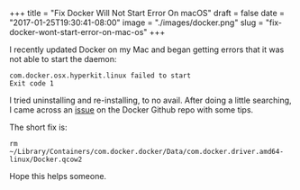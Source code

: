 +++
title = "Fix Docker Will Not Start Error On macOS"
draft = false
date = "2017-01-25T19:30:41-08:00"
image = "./images/docker.png"
slug = "fix-docker-wont-start-error-on-mac-os"
+++

I recently updated Docker on my Mac and began getting errors that it was not able to start the daemon:
```
com.docker.osx.hyperkit.linux failed to start
Exit code 1
```

I tried uninstalling and re-installing, to no avail. After doing a little searching, I came across an [issue](https://github.com/docker/for-mac/issues/1198) on the Docker Github repo with some tips.

The short fix is:

```
rm ~/Library/Containers/com.docker.docker/Data/com.docker.driver.amd64-linux/Docker.qcow2
```

Hope this helps someone.
